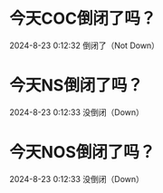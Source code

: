 # 今天COC倒闭了吗？

2024-8-23 0:12:32 倒闭了（Not Down）

# 今天NS倒闭了吗？

2024-8-23 0:12:33 没倒闭（Down）

# 今天NOS倒闭了吗？

2024-8-23 0:12:33 没倒闭（Down）

